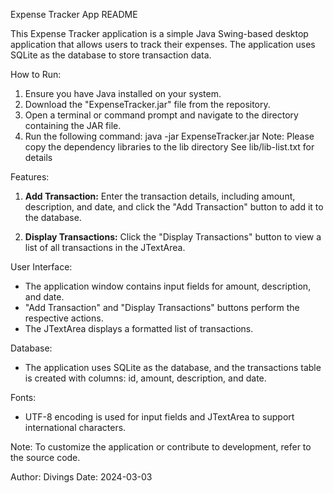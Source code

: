 Expense Tracker App README

This Expense Tracker application is a simple Java Swing-based desktop application that allows users to track their expenses. The application uses SQLite as the database to store transaction data.

How to Run:

1. Ensure you have Java installed on your system.
2. Download the "ExpenseTracker.jar" file from the repository.
3. Open a terminal or command prompt and navigate to the directory containing the JAR file.
4. Run the following command: java -jar ExpenseTracker.jar
Note: Please copy the dependency libraries to the lib directory
See lib/lib-list.txt for details

Features:

1. **Add Transaction:** Enter the transaction details, including amount, description, and date, and click the "Add Transaction" button to add it to the database.

2. **Display Transactions:** Click the "Display Transactions" button to view a list of all transactions in the JTextArea.

User Interface:

- The application window contains input fields for amount, description, and date.
- "Add Transaction" and "Display Transactions" buttons perform the respective actions.
- The JTextArea displays a formatted list of transactions.

Database:

- The application uses SQLite as the database, and the transactions table is created with columns: id, amount, description, and date.

Fonts:

- UTF-8 encoding is used for input fields and JTextArea to support international characters.

Note: To customize the application or contribute to development, refer to the source code.

Author: Divings
Date: 2024-03-03

